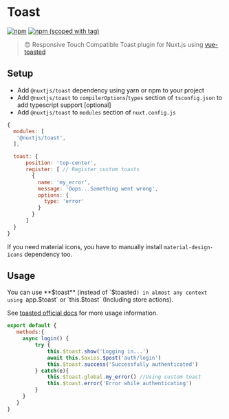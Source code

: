 # Toast
[![npm](https://img.shields.io/npm/dt/@nuxtjs/toast.svg?style=flat-square)](https://npmjs.com/package/@nuxtjs/toast)
[![npm (scoped with tag)](https://img.shields.io/npm/v/@nuxtjs/toast/latest.svg?style=flat-square)](https://npmjs.com/package/@nuxtjs/toast)

> 😍 Responsive Touch Compatible Toast plugin for Nuxt.js using [vue-toasted](https://github.com/shakee93/vue-toasted)

## Setup
- Add `@nuxtjs/toast` dependency using yarn or npm to your project
- Add `@nuxtjs/toast` to `compilerOptions`/`types` section of `tsconfig.json` to add typescript support [optional]
- Add `@nuxtjs/toast` to `modules` section of `nuxt.config.js`

```js
{
  modules: [
   '@nuxtjs/toast',
  ],

  toast: {
      position: 'top-center',
      register: [ // Register custom toasts
        {
          name: 'my_error',
          message: 'Oops...Something went wrong',
          options: {
            type: 'error'
          }
        }
      ]
  }
}
```

If you need material icons, you have to manually install `material-design-icons` dependency too.

## Usage
You can use **$toast** (instead of `$toasted`) in almost any context using `app.$toast` or `this.$toast` (Including store actions).

See [toasted official docs](https://github.com/shakee93/vue-toasted) for more usage information.

```js
export default {
   methods:{
     async login() {
         try {
             this.$toast.show('Logging in...')
             await this.$axios.$post('auth/login')
             this.$toast.success('Successfully authenticated')
         } catch(e){
             this.$toast.global.my_error() //Using custom toast
             this.$toast.error('Error while authenticating')
         }
     }  
   }
}
```
